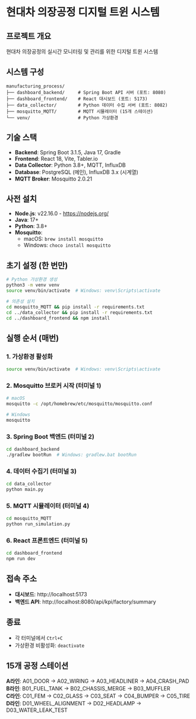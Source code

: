 # 현대차 의장공정 디지털 트윈 시스템

## 프로젝트 개요
현대차 의장공정의 실시간 모니터링 및 관리를 위한 디지털 트윈 시스템

## 시스템 구성
```
manufacturing_process/
├── dashboard_backend/     # Spring Boot API 서버 (포트: 8080)
├── dashboard_frontend/    # React 대시보드 (포트: 5173)
├── data_collector/        # Python 데이터 수집 서버 (포트: 8082)
├── mosquitto_MQTT/        # MQTT 시뮬레이터 (15개 스테이션)
└── venv/                  # Python 가상환경
```

## 기술 스택
- **Backend**: Spring Boot 3.1.5, Java 17, Gradle
- **Frontend**: React 18, Vite, Tabler.io
- **Data Collector**: Python 3.8+, MQTT, InfluxDB
- **Database**: PostgreSQL (메인), InfluxDB 3.x (시계열)
- **MQTT Broker**: Mosquitto 2.0.21

## 사전 설치
- **Node.js**: v22.16.0 - https://nodejs.org/
- **Java**: 17+ 
- **Python**: 3.8+
- **Mosquitto**: 
  - macOS: `brew install mosquitto`
  - Windows: `choco install mosquitto`

## 초기 설정 (한 번만)
```bash
# Python 가상환경 생성
python3 -m venv venv
source venv/bin/activate  # Windows: venv\Scripts\activate

# 의존성 설치
cd mosquitto_MQTT && pip install -r requirements.txt
cd ../data_collector && pip install -r requirements.txt
cd ../dashboard_frontend && npm install
```

## 실행 순서 (매번)

### 1. 가상환경 활성화
```bash
source venv/bin/activate  # Windows: venv\Scripts\activate
```

### 2. Mosquitto 브로커 시작 (터미널 1)
```bash
# macOS
mosquitto -c /opt/homebrew/etc/mosquitto/mosquitto.conf

# Windows
mosquitto
```

### 3. Spring Boot 백엔드 (터미널 2)
```bash
cd dashboard_backend
./gradlew bootRun  # Windows: gradlew.bat bootRun
```

### 4. 데이터 수집기 (터미널 3)
```bash
cd data_collector
python main.py
```

### 5. MQTT 시뮬레이터 (터미널 4)
```bash
cd mosquitto_MQTT
python run_simulation.py
```

### 6. React 프론트엔드 (터미널 5)
```bash
cd dashboard_frontend
npm run dev
```

## 접속 주소
- **대시보드**: http://localhost:5173
- **백엔드 API**: http://localhost:8080/api/kpi/factory/summary

## 종료
- 각 터미널에서 `Ctrl+C`
- 가상환경 비활성화: `deactivate`

## 15개 공정 스테이션
**A라인**: A01_DOOR → A02_WIRING → A03_HEADLINER → A04_CRASH_PAD  
**B라인**: B01_FUEL_TANK → B02_CHASSIS_MERGE → B03_MUFFLER  
**C라인**: C01_FEM → C02_GLASS → C03_SEAT → C04_BUMPER → C05_TIRE  
**D라인**: D01_WHEEL_ALIGNMENT → D02_HEADLAMP → D03_WATER_LEAK_TEST